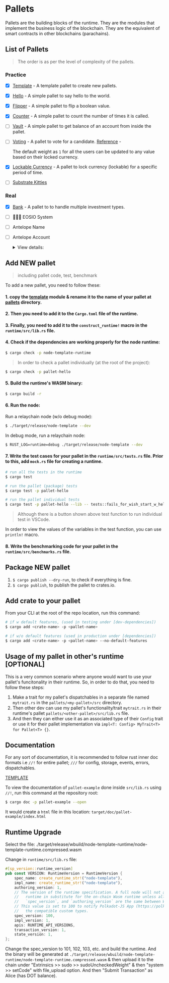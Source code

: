 # Pallets

Pallets are the building blocks of the runtime. They are the modules that implement the business logic of the blockchain. They are the equivalent of smart contracts in other blockchains (parachains).

## List of Pallets

> The order is as per the level of complexity of the pallets.

### Practice

- [x] [Template](./template) - A template pallet to create new pallets.
- [x] [Hello](./hello) - A simple pallet to say hello to the world.
- [x] [Flipper](./flipper) - A simple pallet to flip a boolean value.
- [x] [Counter](./counter) - A simple pallet to count the number of times it is called.
- [ ] [Vault](./vault) - A simple pallet to get balance of an account from inside the pallet.
- [ ] [Voting](./voting/) - A pallet to vote for a candidate. [Reference](https://docs.soliditylang.org/en/v0.8.17/solidity-by-example.html#voting) -

  The default weight as `1` for all the users can be updated to any value based on their locked currency.

- [x] [Lockable Currency](./lockable-currency) - A pallet to lock currency (lockable) for a specific period of time.
- [ ] [Substrate Kitties]()

### Real

- [x] [Bank](./bank/) - A pallet to to handle multiple investment types.
- [ ] 🧑🏻‍💻 EOSIO System
- [ ] Antelope Name
- [ ] Antelope Account
  <details>
  <summary>View details:</summary>
  Q. In Rust substrate, I really think that account generation may have a better way. As in, in substrate, currently account has this stash versus controller model. And I feel that it should be in such a way where an account has two key pairs. So if one of the key pair is compromised, the person can actually use the other key pair to change that key pair. Can we do that?

  A. Substrate already supports a model which is very similar to what you've described, known as the Stash/Controller model.

  In this model, a stash account is like your bank account, where your funds are stored securely, and the controller account is like a debit card, which can make decisions on behalf of the stash account (like voting in governance, validating, nominating validators, etc.), but it doesn't hold any funds directly. If the controller is compromised, the attacker won't be able to directly access the funds in the stash account.

  If you want to provide an additional level of security by having two key pairs for the controller account, where one could replace the other if it's compromised, it's possible but it would involve some modifications to the account model in Substrate. You would need to write a custom pallet to support this behavior.

  The custom pallet would maintain a mapping of accounts to an array of their authorized keys. When one key is compromised, the other key could be used to update the compromised key. Here's a very simplified example of what the core logic might look like:

  ```rust
  decl_storage! {
  	trait Store for Module<T: Config> as MultiSigAccountModule {
  		// Mapping of account to its list of authorized keys
  		AccountKeys get(fn account_keys): map hasher(blake2_128_concat) T::AccountId => Vec<T::AccountId>;
  	}
  }

  decl_module! {
  	pub struct Module<T: Config> for enum Call where origin: T::Origin {
  		// Function to update a compromised key
  		#[weight = 10_000]
  		fn update_key(origin, old_key: T::AccountId, new_key: T::AccountId) -> dispatch::DispatchResult {
  			let sender = ensure_signed(origin)?;

  			// Ensure the sender is one of the authorized keys for this account
  			let keys = Self::account_keys(&sender);
  			ensure!(keys.contains(&sender), "Not authorized");

  			// Find and replace the old key with the new key
  			let old_key_index = keys.iter().position(|k| k == &old_key).ok_or("Old key not found")?;
  			AccountKeys::<T>::mutate(&sender, |keys| keys[old_key_index] = new_key);

  			Ok(())
  		}
  	}
  }
  ```

  Please note, this is a very simplified and untested version of what you're looking to achieve. You would also need to add checks to ensure an account can't be left without any authorized keys, and you might want to add limits on the number of authorized keys an account can have.

  Make sure to thoroughly review and test any changes to account management code, as mistakes can lead to lost funds or other serious issues.

  </details>

## Add NEW pallet

> including pallet code, test, benchmark

To add a new pallet, you need to follow these:

#### 1. copy the [template](./template/) module & rename it to the name of your pallet at [pallets](./) directory.

#### 2. Then you need to add it to the `Cargo.toml` file of the runtime.

#### 3. Finally, you need to add it to the `construct_runtime!` macro in the `runtime/src/lib.rs` file.

#### 4. Check if the dependencies are working properly for the node runtime:

```sh
$ cargo check -p node-template-runtime
```

> In order to check a pallet individually (at the root of the project):

```sh
$ cargo check -p pallet-hello
```

#### 5. Build the runtime's WASM binary:

```sh
$ cargo build -r
```

#### 6. Run the node:

Run a relaychain node (w/o debug mode):

```sh
$ ./target/release/node-template --dev
```

In debug mode, run a relaychain node:

```sh
$ RUST_LOG=runtime=debug ./target/release/node-template --dev
```

#### 7. Write the test cases for your pallet in the `runtime/src/tests.rs` file. Prior to this, add `mock.rs` file for creating a runtime.

```sh
# run all the tests in the runtime
$ cargo test

# run the pallet (package) tests
$ cargo test -p pallet-hello

# run the pallet individual tests
$ cargo test -p pallet-hello --lib -- tests::fails_for_wish_start_w_hello
```

> Although there is a button shown above test function to run individual test in VSCode.

In order to view the values of the variables in the test function, you can use `println!` macro.

#### 8. Write the benchmarking code for your pallet in the `runtime/src/benchmarks.rs` file. <!-- TODO: -->

## Package NEW pallet

1. `$ cargo publish --dry-run`, to check if everything is fine.
2. `$ cargo publish`, to publish the pallet to crates.io.

## Add crate to your pallet

From your CLI at the root of the repo location, run this command:

```sh
# if w default features, (used in testing under [dev-dependencies])
$ cargo add <crate-name> -p <pallet-name>

# if w/o default features (used in production under [dependencies])
$ cargo add <crate-name> -p <pallet-name> --no-default-features
```

## Usage of my pallet in other's runtime [OPTIONAL]

This is a very common scenario where anyone would want to use your pallet's funcitonality in their runtime. So, in order to do that, you need to follow these steps:

1. Make a trait for my pallet's dispatchables in a separate file named `mytrait.rs` in the `pallets/<my-pallet>/src` directory.
2. Then other dev can use my pallet's functionality/trait `mytrait.rs` in their runtime's pallet `pallets/<other-pallet>/src/lib.rs` file.
3. And then they can either use it as an associated type of their `Config` trait or use it for their pallet implementation via `impl<T: Config> MyTrait<T> for Pallet<T> {}`.

## Documentation

For any sort of documentation, it is recommended to follow rust inner doc formats i.e `//!` for entire pallet; `///` for config, storage, events, errors, dispatchables.

[TEMPLATE](https://github.com/paritytech/substrate/blob/master/frame/examples/basic/README.md#documentation-template)

To view the documentation of `pallet-example` done inside `src/lib.rs` using `//!`, run this command at the repository root:

```sh
$ cargo doc -p pallet-example --open
```

It would create a `html` file in this location: `target/doc/pallet-example/index.html`

## Runtime Upgrade

Select the file: ./target/release/wbuild/node-template-runtime/node-template-runtime.compressed.wasm

Change in `runtime/src/lib.rs` file:

```rust
#[sp_version::runtime_version]
pub const VERSION: RuntimeVersion = RuntimeVersion {
	spec_name: create_runtime_str!("node-template"),
	impl_name: create_runtime_str!("node-template"),
	authoring_version: 1,
	// The version of the runtime specification. A full node will not attempt to use its native
	//   runtime in substitute for the on-chain Wasm runtime unless all of `spec_name`,
	//   `spec_version`, and `authoring_version` are the same between Wasm and native.
	// This value is set to 100 to notify Polkadot-JS App (https://polkadot.js.org/apps) to use
	//   the compatible custom types.
	spec_version: 100,
	impl_version: 1,
	apis: RUNTIME_API_VERSIONS,
	transaction_version: 1,
	state_version: 1,
};
```

Change the spec_version to 101, 102, 103, etc. and build the runtime. And the binary will be generated at `./target/release/wbuild/node-template-runtime/node-template-runtime.compressed.wasm` & then upload it to the chain under "Extrinsics >> sudo >> sudoUncheckedWeight" & then "system >> setCode" with file_upload option. And then "Submit Transaction" as Alice (has DOT balance).
